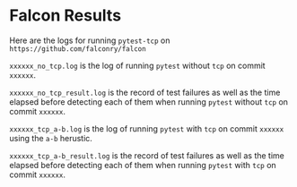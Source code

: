 # Falcon Results
Here are the logs for running `pytest-tcp` on `https://github.com/falconry/falcon`

`xxxxxx_no_tcp.log` is the log of running `pytest` without `tcp` on commit `xxxxxx`.

`xxxxxx_no_tcp_result.log` is the record of test failures as well as the time elapsed before detecting each of them when running `pytest` without `tcp` on commit `xxxxxx`.

`xxxxxx_tcp_a-b.log` is the log of running `pytest` with `tcp` on commit `xxxxxx` using the `a-b` herustic.

`xxxxxx_tcp_a-b_result.log` is the record of test failures as well as the time elapsed before detecting each of them when running `pytest` with `tcp` on commit `xxxxxx`.
